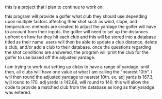 this is a project that i plan to continue to work on:

this program will provide a golfer what club they should use depending upon 
multiple factors affecting their shot such as wind, slope, and temperature.
methods are created to adjust the yardage the golfer will have to account 
from their inputs.  the golfer will need to set up the distances upfront
on how far they hit each club and this will be stored into a database titled 
as their name. users will then be able to update a club distance, delete a club,
and/or add a club to their database. once the questions regarding the shot 
conditions are answered, the program will print the club for the golfer to use 
based off the adjusted yardage. 

i am trying to work out setting up clubs to have a range of yardage.  until
then, all clubs will have one value at what I am calling the "nearest 10th".
i will then round the adjusted yardage to nearest 10th. ex. adj yards is 167.3,
will round to 170.  adj yards is 142.89, will round to 140.  this will allow
the code to provide a matched club from the database as long as that yaradge
was entered.
